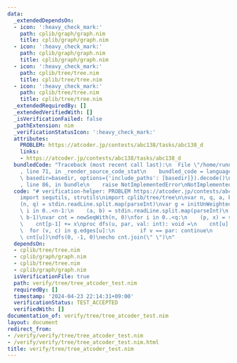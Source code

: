 ```yaml
---
data:
  _extendedDependsOn:
  - icon: ':heavy_check_mark:'
    path: cplib/graph/graph.nim
    title: cplib/graph/graph.nim
  - icon: ':heavy_check_mark:'
    path: cplib/graph/graph.nim
    title: cplib/graph/graph.nim
  - icon: ':heavy_check_mark:'
    path: cplib/tree/tree.nim
    title: cplib/tree/tree.nim
  - icon: ':heavy_check_mark:'
    path: cplib/tree/tree.nim
    title: cplib/tree/tree.nim
  _extendedRequiredBy: []
  _extendedVerifiedWith: []
  _isVerificationFailed: false
  _pathExtension: nim
  _verificationStatusIcon: ':heavy_check_mark:'
  attributes:
    PROBLEM: https://atcoder.jp/contests/abc138/tasks/abc138_d
    links:
    - https://atcoder.jp/contests/abc138/tasks/abc138_d
  bundledCode: "Traceback (most recent call last):\n  File \"/home/runner/.local/lib/python3.10/site-packages/onlinejudge_verify/documentation/build.py\"\
    , line 71, in _render_source_code_stat\n    bundled_code = language.bundle(stat.path,\
    \ basedir=basedir, options={'include_paths': [basedir]}).decode()\n  File \"/home/runner/.local/lib/python3.10/site-packages/onlinejudge_verify/languages/nim.py\"\
    , line 86, in bundle\n    raise NotImplementedError\nNotImplementedError\n"
  code: "# verification-helper: PROBLEM https://atcoder.jp/contests/abc138/tasks/abc138_d\n\
    import sequtils, strutils\nimport cplib/tree/tree\n\nvar n, q, a, b, p, x: int\n\
    (n, q) = stdin.readLine.split.map(parseInt)\nvar g = initUnWeightedTree(n)\nfor\
    \ i in 0..<n-1:\n    (a, b) = stdin.readLine.split.map(parseInt)\n    g.add_edge(a-1,\
    \ b-1)\nvar cnt = newSeqWith(n, 0)\nfor i in 0..<q:\n    (p, x) = stdin.readLine.split.map(parseInt)\n\
    \    cnt[p-1] += x\nproc dfs(u, par, val: int): void =\n    cnt[u] += val\n  \
    \  for (v, c) in g.edges[u]:\n        if v == par: continue\n        dfs(v, u,\
    \ cnt[u])\ndfs(0, -1, 0)\necho cnt.join(\" \")\n"
  dependsOn:
  - cplib/tree/tree.nim
  - cplib/graph/graph.nim
  - cplib/tree/tree.nim
  - cplib/graph/graph.nim
  isVerificationFile: true
  path: verify/tree/tree_atcoder_test.nim
  requiredBy: []
  timestamp: '2024-04-23 22:14:31+09:00'
  verificationStatus: TEST_ACCEPTED
  verifiedWith: []
documentation_of: verify/tree/tree_atcoder_test.nim
layout: document
redirect_from:
- /verify/verify/tree/tree_atcoder_test.nim
- /verify/verify/tree/tree_atcoder_test.nim.html
title: verify/tree/tree_atcoder_test.nim
---
```

